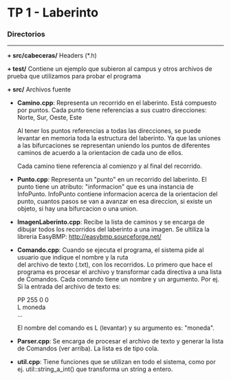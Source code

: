 # TP 1 - Laberinto

### Directorios
----

**+ src/cabeceras/**
   Headers (*.h)

**+ test/**
   Contiene un ejemplo que subieron al campus y otros archivos de prueba
   que utilizamos para probar el programa

**+ src/**
   Archivos fuente

   * **Camino.cpp**:
      Representa un recorrido en el laberinto. Está compuesto por puntos.
      Cada punto tiene referencias a sus cuatro direcciones: Norte, Sur, Oeste, Este

      Al tener los puntos referencias a todas las direcciones, se puede levantar
      en memoria toda la estructura del laberinto. Ya que las uniones
      a las bifurcaciones se representan uniendo los puntos de diferentes caminos
      de acuerdo a la orientacion de cada uno de ellos.

      Cada camino tiene referencia al comienzo y al final del recorrido.

   * **Punto.cpp**:
      Representa un "punto" en un recorrido del laberinto.
      El punto tiene un atributo: "informacion" que es una instancia de InfoPunto.
      InfoPunto contiene informacion acerca de la orientacion del punto, cuantos pasos se van a avanzar
      en esa direccion, si existe un objeto, si hay una bifurcacion o una union.

   * **ImagenLaberinto.cpp**:
      Recibe la lista de caminos y se encarga de dibujar todos los recorridos del laberinto a
      una imagen. Se ultiliza la libreria EasyBMP: http://easybmp.sourceforge.net/

   * **Comando.cpp**:
      Cuando se ejecuta el programa, el sistema pide al usuario que indique el nombre y la ruta
      del archivo de texto (.txt), con los recorridos.
      Lo primero que hace el programa es procesar el archivo y transformar cada directiva
      a una lista de Comandos. Cada comando tiene un nombre y un argumento.
      Por ej. Si la entrada del archivo de texto es:

      PP 255 0 0   
      L moneda    
      ...   

      El nombre del comando es L (levantar) y su argumento es: "moneda".

   * **Parser.cpp**:
      Se encarga de procesar el archivo de texto y generar la lista de Comandos (ver arriba).
      La lista es de tipo cola.

   * **util.cpp**:
      Tiene funciones que se utilizan en todo el sistema, como por ej. util::string_a_int()
      que transforma un string a entero.




